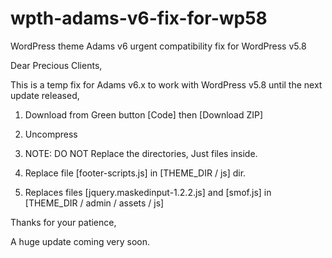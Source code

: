 # wpth-adams-v6-fix-for-wp58
WordPress theme Adams v6 urgent compatibility fix for WordPress v5.8

Dear Precious Clients,

This is a temp fix for Adams v6.x to work with WordPress v5.8 until the next update released,

1. Download from Green button [Code] then [Download ZIP] 

2. Uncompress

3. NOTE: DO NOT Replace the directories, Just files inside.

4. Replace file [footer-scripts.js] in [THEME_DIR / js] dir.

5. Replaces files [jquery.maskedinput-1.2.2.js] and [smof.js] in [THEME_DIR / admin / assets / js]

Thanks for your patience,

A huge update coming very soon.